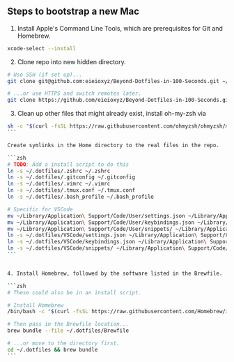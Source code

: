 ## Steps to bootstrap a new Mac

1. Install Apple's Command Line Tools, which are prerequisites for Git and Homebrew.

```zsh
xcode-select --install
```


2. Clone repo into new hidden directory.

```zsh
# Use SSH (if set up)...
git clone git@github.com:eieioxyz/Beyond-Dotfiles-in-100-Seconds.git ~/.dotfiles

# ...or use HTTPS and switch remotes later.
git clone https://github.com/eieioxyz/Beyond-Dotfiles-in-100-Seconds.git ~/.dotfiles
```


3. Clean up other files that might already exist, install oh-my-zsh via

````zsh
sh -c "$(curl -fsSL https://raw.githubusercontent.com/ohmyzsh/ohmyzsh/master/tools/install.sh)"
```

Create symlinks in the Home directory to the real files in the repo.

```zsh
# TODO: Add a install script to do this
ln -s ~/.dotfiles/.zshrc ~/.zshrc
ln -s ~/.dotfiles/.gitconfig ~/.gitconfig
ln -s ~/.dotfiles/.vimrc ~/.vimrc
ln -s ~/.dotfiles/.tmux.conf ~/.tmux.conf
ln -s ~/.dotfiles/.bash_profile ~/.bash_profile

# Specific for VSCode
mv ~/Library/Application\ Support/Code/User/settings.json ~/Library/Application\ Support/Code/User/settings_old.json
mv ~/Library/Application\ Support/Code/User/keybindings.json ~/Library/Application\ Support/Code/User/keybindings_old.json
mv ~/Library/Application\ Support/Code/User/snippets/ ~/Library/Application\ Support/Code/User/snippets/
ln -s ~/.dotfiles/VSCode/settings.json ~/Library/Application\ Support/Code/User/settings.json
ln -s ~/.dotfiles/VSCode/keybindings.json ~/Library/Application\ Support/Code/User/keybindings.json
ln -s ~/.dotfiles/VSCode/snippets/ ~/Library/Application\ Support/Code/User
```


4. Install Homebrew, followed by the software listed in the Brewfile.

```zsh
# These could also be in an install script.

# Install Homebrew
/bin/bash -c "$(curl -fsSL https://raw.githubusercontent.com/Homebrew/install/HEAD/install.sh)"

# Then pass in the Brewfile location...
brew bundle --file ~/.dotfiles/Brewfile

# ...or move to the directory first.
cd ~/.dotfiles && brew bundle
```

